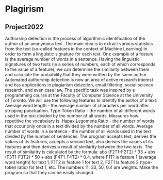 # Plagirism
Project2022
------------
Authorship detection is the process of algorithmic identification of the author of an anonymous text. 
The main idea is to extract various statistics from the text (so-called features in the context of Machine Learning) 
in order to form a linguistic signature for each text.
One example of a feature is the average number of words in a sentence.
Having the linguistic signatures of two texts (ie a series of numbers, each of which corresponds to the value of a feature), 
we can determine the similarity between them and calculate the probability that they were written by the same author.
Automated authorship detection is now an area of ​​active research interest and has applications in plagiarism detection, 
email filtering, social science research, and even case law. The specific task was inspired by a programming course
at the Faculty of Computer Science at the University of Toronto.
We will use the following features to identify the author of a text:
Average word length - the average number of characters per word after stripping punctuation.
Type-Token Ratio - the number of all different words used in the text divided by the number of all words. 
Measures how repetitive the vocabulary is.
Hapax Legomena Ratio - the number of words that occur only once in a text divided by the number of all words.
Average number of words in a sentence - the number of all words used in the text divided by the number of sentences.
The program accepts text, derives the values ​​of its features, accepts a second text, also derives the values of 
its features and then derives a result of similarity between the two texts.
The result of similarity is calculated by the formula:
abs (F2T1-F2T2) * 33 + abs (F3T1-F3T2) * 50 + abs (F4T1-F4T2) * 0.4, where F1T1 is feature 1 (average word length) for text 1,
F1T2 is feature 1 for text 2, F2T1 is feature 2 (type-token ratio) for text 1, etc. The numbers 11, 33, 50, 0.4 are weights.
Make the program so that they can be easily changed.
